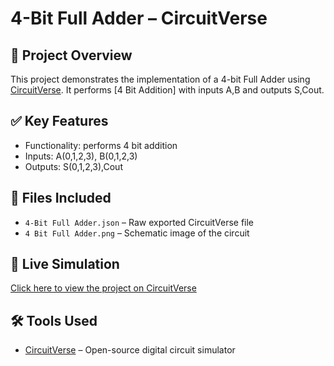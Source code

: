 # 4-Bit Full Adder – CircuitVerse

## 🧠 Project Overview 
This project demonstrates the implementation of a 4-bit Full Adder using [CircuitVerse](https://circuitverse.org). It performs [4 Bit Addition] with inputs A,B and outputs S,Cout.

## ✅ Key Features
- Functionality: performs 4 bit addition
- Inputs: A(0,1,2,3), B(0,1,2,3)
- Outputs: S(0,1,2,3),Cout

## 📂 Files Included
- `4-Bit Full Adder.json` – Raw exported CircuitVerse file
- `4 Bit Full Adder.png` – Schematic image of the circuit

## 🔗 Live Simulation
[Click here to view the project on CircuitVerse](https://circuitverse.org/simulator/edit/4-bit-full-adder-bc9b1cc6-6601-497d-ab07-5a45b9713cae)

## 🛠 Tools Used
- [CircuitVerse](https://circuitverse.org) – Open-source digital circuit simulator